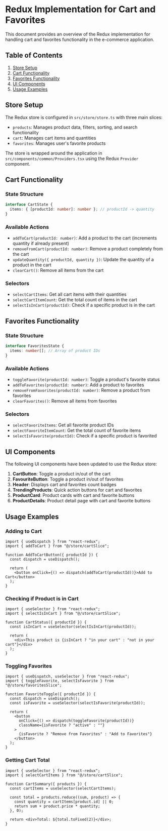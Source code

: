 # Redux Implementation for Cart and Favorites

This document provides an overview of the Redux implementation for handling cart and favorites functionality in the e-commerce application.

## Table of Contents

1. [Store Setup](#store-setup)
2. [Cart Functionality](#cart-functionality)
3. [Favorites Functionality](#favorites-functionality)
4. [UI Components](#ui-components)
5. [Usage Examples](#usage-examples)

## Store Setup

The Redux store is configured in `src/store/store.ts` with three main slices:

- `products`: Manages product data, filters, sorting, and search functionality
- `cart`: Manages cart items and quantities
- `favorites`: Manages user's favorite products

The store is wrapped around the application in `src/components/common/Providers.tsx` using the Redux `Provider` component.

## Cart Functionality

### State Structure

```typescript
interface CartState {
  items: { [productId: number]: number }; // productId -> quantity
}
```

### Available Actions

- `addToCart(productId: number)`: Add a product to the cart (increments quantity if already present)
- `removeFromCart(productId: number)`: Remove a product completely from the cart
- `updateQuantity({ productId, quantity })`: Update the quantity of a product in the cart
- `clearCart()`: Remove all items from the cart

### Selectors

- `selectCartItems`: Get all cart items with their quantities
- `selectCartItemCount`: Get the total count of items in the cart
- `selectIsInCart(productId)`: Check if a specific product is in the cart

## Favorites Functionality

### State Structure

```typescript
interface FavoritesState {
  items: number[]; // Array of product IDs
}
```

### Available Actions

- `toggleFavorite(productId: number)`: Toggle a product's favorite status
- `addToFavorites(productId: number)`: Add a product to favorites
- `removeFromFavorites(productId: number)`: Remove a product from favorites
- `clearFavorites()`: Remove all items from favorites

### Selectors

- `selectFavoriteItems`: Get all favorite product IDs
- `selectFavoriteItemCount`: Get the total count of favorite items
- `selectIsFavorite(productId)`: Check if a specific product is favorited

## UI Components

The following UI components have been updated to use the Redux store:

1. **CartButton**: Toggle a product in/out of the cart
2. **FavouriteButton**: Toggle a product in/out of favorites
3. **Header**: Displays cart and favorites count badges
4. **TrendingProducts**: Quick action buttons for cart and favorites
5. **ProductCard**: Product cards with cart and favorite buttons
6. **ProductDetails**: Product detail page with cart and favorite buttons

## Usage Examples

### Adding to Cart

```tsx
import { useDispatch } from "react-redux";
import { addToCart } from "@/store/cartSlice";

function AddToCartButton({ productId }) {
  const dispatch = useDispatch();

  return (
    <button onClick={() => dispatch(addToCart(productId))}>Add to Cart</button>
  );
}
```

### Checking if Product is in Cart

```tsx
import { useSelector } from "react-redux";
import { selectIsInCart } from "@/store/cartSlice";

function CartStatus({ productId }) {
  const isInCart = useSelector(selectIsInCart(productId));

  return (
    <div>This product is {isInCart ? "in your cart" : "not in your cart"}</div>
  );
}
```

### Toggling Favorites

```tsx
import { useDispatch, useSelector } from "react-redux";
import { toggleFavorite, selectIsFavorite } from "@/store/favoritesSlice";

function FavoriteToggle({ productId }) {
  const dispatch = useDispatch();
  const isFavorite = useSelector(selectIsFavorite(productId));

  return (
    <button
      onClick={() => dispatch(toggleFavorite(productId))}
      className={isFavorite ? "active" : ""}
    >
      {isFavorite ? "Remove from Favorites" : "Add to Favorites"}
    </button>
  );
}
```

### Getting Cart Total

```tsx
import { useSelector } from "react-redux";
import { selectCartItems } from "@/store/cartSlice";

function CartSummary({ products }) {
  const cartItems = useSelector(selectCartItems);

  const total = products.reduce((sum, product) => {
    const quantity = cartItems[product.id] || 0;
    return sum + product.price * quantity;
  }, 0);

  return <div>Total: ${total.toFixed(2)}</div>;
}
```

